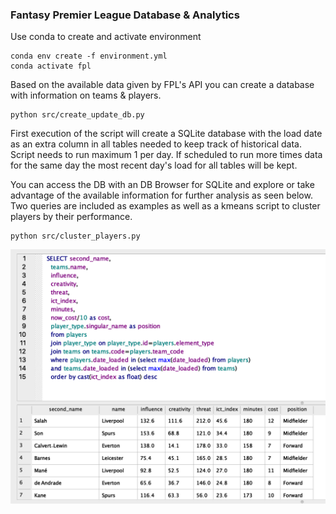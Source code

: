 ### Fantasy Premier League Database & Analytics

Use conda to create and activate environment

```
conda env create -f environment.yml
conda activate fpl 
```

Based on the available data given by FPL's API you can create a database with information on teams & players. 

```
python src/create_update_db.py
```

First execution of the script will create a SQLite database with the load date as an extra column in all tables needed to keep track of historical data. Script needs to run maximum 1 per day. If scheduled to run more times data for the same day the most recent day's load for all tables will be kept.

You can access the DB with an DB Browser for SQLite and explore or take advantage of the available information for further analysis as seen below. Two queries are included as examples as well as a kmeans script to cluster players by their performance.

```
python src/cluster_players.py
```

![](screenshot.png)
